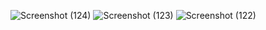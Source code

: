 ![Screenshot (124)](https://github.com/pritibishnoii/Password-Generator/assets/108807403/b8bb8589-b912-4076-afb6-23092aaec210)
![Screenshot (123)](https://github.com/pritibishnoii/Password-Generator/assets/108807403/303102fa-e068-4eda-af26-16f4d77fb931)
![Screenshot (122)](https://github.com/pritibishnoii/Password-Generator/assets/108807403/2b1d9d64-baed-437c-9c8f-0974486b4cbf)
